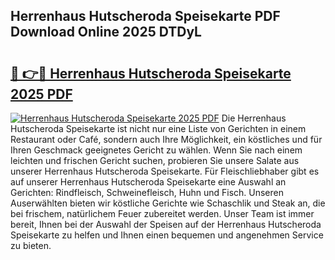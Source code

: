 ## Herrenhaus Hutscheroda Speisekarte PDF Download Online 2025 DTDyL

# <h2><a href="http://gc6eb97.nevu.top/?p=Herrenhaus+Hutscheroda+Speisekarte">🔗 👉🔴 Herrenhaus Hutscheroda Speisekarte 2025 PDF</a></h2>

[![Herrenhaus Hutscheroda Speisekarte 2025 PDF](https://i.imgur.com/dBaPXMq.png)](http://gc6eb97.nevu.top/?p=Herrenhaus+Hutscheroda+Speisekarte)
Die Herrenhaus Hutscheroda Speisekarte ist nicht nur eine Liste von Gerichten in einem Restaurant oder Café, sondern auch Ihre Möglichkeit, ein köstliches und für Ihren Geschmack geeignetes Gericht zu wählen. Wenn Sie nach einem leichten und frischen Gericht suchen, probieren Sie unsere Salate aus unserer Herrenhaus Hutscheroda Speisekarte. Für Fleischliebhaber gibt es auf unserer Herrenhaus Hutscheroda Speisekarte eine Auswahl an Gerichten: Rindfleisch, Schweinefleisch, Huhn und Fisch. Unseren Auserwählten bieten wir köstliche Gerichte wie Schaschlik und Steak an, die bei frischem, natürlichem Feuer zubereitet werden. Unser Team ist immer bereit, Ihnen bei der Auswahl der Speisen auf der Herrenhaus Hutscheroda Speisekarte zu helfen und Ihnen einen bequemen und angenehmen Service zu bieten.
